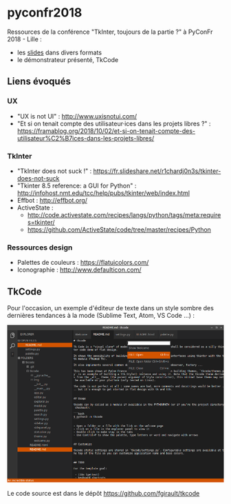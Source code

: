 # pyconfr2018

Ressources de la conférence "TkInter, toujours de la partie ?" à PyConFr 2018 - Lille : 

 - les [slides](/slides/) dans divers formats
 - le démonstrateur présenté, TkCode

## Liens évoqués

### UX

 - "UX is not UI" : http://www.uxisnotui.com/
 - "Et si on tenait compte des utilisateur·ices dans les projets libres ?" : https://framablog.org/2018/10/02/et-si-on-tenait-compte-des-utilisateur%C2%B7ices-dans-les-projets-libres/
 
### TkInter

 - "TkInter does not suck !" : https://fr.slideshare.net/r1chardj0n3s/tkinter-does-not-suck
 - "Tkinter 8.5 reference: a GUI for Python" : http://infohost.nmt.edu/tcc/help/pubs/tkinter/web/index.html
 - Effbot : http://effbot.org/
 - ActiveState :
     - http://code.activestate.com/recipes/langs/python/tags/meta:requires=tkinter/
     - https://github.com/ActiveState/code/tree/master/recipes/Python
     
### Ressources design

 - Palettes de couleurs : https://flatuicolors.com/
 - Iconographie : http://www.defaulticon.com/

## TkCode

Pour l'occasion, un exemple d'éditeur de texte dans un style sombre des dernières tendances à la mode (Sublime Text, Atom, VS Code ...) :

![Screenshot TkCode](/screenshots/tkcode.png?raw=true "TkCode")

Le code source est dans le dépôt https://github.com/fgirault/tkcode
